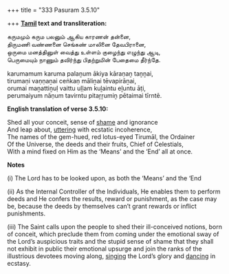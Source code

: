 +++
title = "333 Pasuram 3.5.10"

+++
**[Tamil](/definition/tamil#history "show Tamil definitions") text and transliteration:**

கருமமும் கரும பலனும் ஆகிய காரணன் தன்னை,  
திருமணி வண்ணனை செங்கண் மாலினை தேவபிரானை,  
ஒருமை மனத்தினுள் வைத்து உள்ளம் குழைந்து எழுந்து ஆடி,  
பெருமையும் நாணும் தவிர்ந்து பிதற்றுமின் பேதைமை தீர்ந்தே.

karumamum karuma palaṉum ākiya kāraṇaṉ taṉṉai,  
tirumaṇi vaṇṇaṉai ceṅkaṇ māliṉai tēvapirāṉai,  
orumai maṉattiṉuḷ vaittu uḷḷam kuḻaintu eḻuntu āṭi,  
perumaiyum nāṇum tavirntu pitaṟṟumiṉ pētaimai tīrntē.

**English translation of verse 3.5.10:**

Shed all your conceit, sense of [shame](/definition/shame#history "show shame definitions") and ignorance  
And leap about, [uttering](/definition/uttering#history "show uttering definitions") with ecstatic incoherence,  
The names of the gem-hued, red lotus-eyed Tirumāl, the Ordainer  
Of the Universe, the deeds and their fruits, Chief of Celestials,  
With a mind fixed on Him as the ‘Means’ and the ‘End’ all at once.

**Notes**

\(i\) The Lord has to be looked upon, as both the ‘Means’ and the ‘End

\(ii\) As the Internal Controller of the Individuals, He enables them to perform deeds and He confers the results, reward or punishment, as the case may be, because the deeds by themselves can’t grant rewards or inflict punishments.

\(iii\) The Saint calls upon the people to shed their ill-conceived notions, born of conceit, which preclude them from coming under the emotional sway of the Lord’s auspicious traits and the stupid sense of shame that they shall not exhibit in public their emotional upsurge and join the ranks of the illustrious devotees moving along, [singing](/definition/singing#history "show singing definitions") the Lord’s glory and [dancing](/definition/dancing#history "show dancing definitions") in ecstasy.


